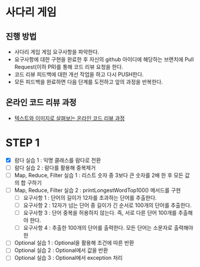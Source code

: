 # 사다리 게임
## 진행 방법
* 사다리 게임 게임 요구사항을 파악한다.
* 요구사항에 대한 구현을 완료한 후 자신의 github 아이디에 해당하는 브랜치에 Pull Request(이하 PR)를 통해 코드 리뷰 요청을 한다.
* 코드 리뷰 피드백에 대한 개선 작업을 하고 다시 PUSH한다.
* 모든 피드백을 완료하면 다음 단계를 도전하고 앞의 과정을 반복한다.

## 온라인 코드 리뷰 과정
* [텍스트와 이미지로 살펴보는 온라인 코드 리뷰 과정](https://github.com/nextstep-step/nextstep-docs/tree/master/codereview)

# STEP 1
* [X] 람다 실습 1 : 익명 클래스를 람다로 전환
* [ ] 람다 실습 2 : 람다를 활용해 중복제거
* [ ] Map, Reduce, Filter 실습 1 : 리스트 숫자 중 3보다 큰 숫자를 2배 한 후 모든 값의 합 구하기
* [ ] Map, Reduce, Filter 실습 2 : printLongestWordTop100() 메서드를 구현
  * [ ] 요구사항 1 : 단어의 길이가 12자를 초과하는 단어를 추출한다. 
  * [ ] 요구사항 2 : 12자가 넘는 단어 중 길이가 긴 순서로 100개의 단어를 추출한다. 
  * [ ] 요구사항 3 : 단어 중복을 허용하지 않는다. 즉, 서로 다른 단어 100개를 추출해야 한다.
  * [ ] 요구사항 4 : 추출한 100개의 단어를 출력한다. 모든 단어는 소문자로 출력해야 한
* [ ] Optional 실습 1 : Optional을 활용해 조건에 따른 반환
* [ ] Optional 실습 2 : Optional에서 값을 반환
* [ ] Optional 실습 3 : Optional에서 exception 처리